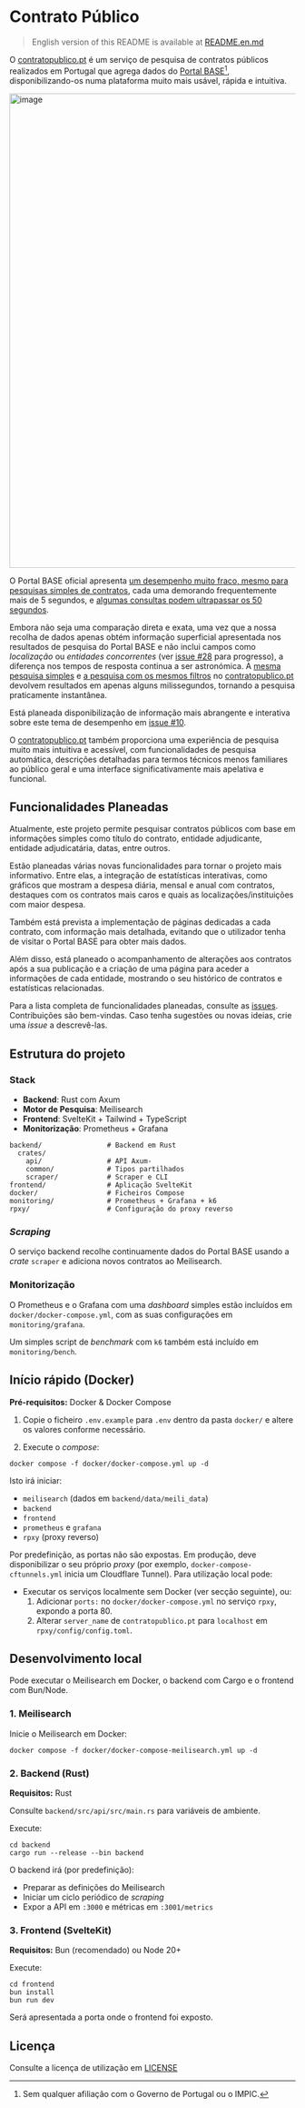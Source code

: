 # Contrato Público

> English version of this README is available at [README.en.md](https://github.com/chicoferreira/contratopublico/blob/main/README.en.md)

O [contratopublico.pt](https://contratopublico.pt/) é um serviço de pesquisa de contratos públicos
realizados em Portugal que agrega dados do
[Portal BASE](https://www.base.gov.pt/base4)[^1], disponibilizando-os numa plataforma muito mais usável, rápida e intuitiva.

<img width="1334" height="834" alt="image" src="https://github.com/user-attachments/assets/90aac3d9-8959-474f-ae45-940be8ac5b53" />

[^1]: Sem qualquer afiliação com o Governo de Portugal ou o IMPIC.

O Portal BASE oficial apresenta [um desempenho muito fraco, mesmo para pesquisas simples de contratos](https://www.base.gov.pt/Base4/pt/pesquisa/?type=contratos&texto=Porto&tipo=0&tipocontrato=0&cpv=&aqinfo=&adjudicante=&adjudicataria=&sel_price=price_c1&desdeprecocontrato=&ateprecocontrato=&desdeprecoefectivo=&ateprecoefectivo=&desdeprazoexecucao=&ateprazoexecucao=&sel_date=date_c1&desdedatacontrato=&atedatacontrato=&desdedatapublicacao=&atedatapublicacao=&desdedatafecho=&atedatafecho=&pais=0&distrito=0&concelho=0), cada uma demorando frequentemente mais de 5 segundos, e [algumas consultas podem ultrapassar os 50 segundos](https://www.base.gov.pt/Base4/pt/pesquisa/?type=contratos&texto=&tipo=0&tipocontrato=0&cpv=&aqinfo=&adjudicante=Municipio+de+Santo+Tirso&adjudicataria=&sel_price=price_c1&desdeprecocontrato=&ateprecocontrato=&desdeprecoefectivo=&ateprecoefectivo=&desdeprazoexecucao=&ateprazoexecucao=&sel_date=date_c1&desdedatacontrato=&atedatacontrato=&desdedatapublicacao=&atedatapublicacao=&desdedatafecho=&atedatafecho=&pais=0&distrito=0&concelho=0).

Embora não seja uma comparação direta e exata, uma vez que a nossa recolha de dados apenas obtém informação superficial apresentada nos resultados de pesquisa do Portal BASE e não inclui campos como _localização_ ou _entidades concorrentes_ (ver [issue #28](https://github.com/chicoferreira/contratopublico/issues/28) para progresso), a diferença nos tempos de resposta continua a ser astronómica. A [mesma pesquisa simples](https://contratopublico.pt/?query=Porto) e [a pesquisa com os mesmos filtros](https://contratopublico.pt/?contracting=Municipio+do+Porto) no [contratopublico.pt](https://contratopublico.pt) devolvem resultados em apenas alguns milissegundos, tornando a pesquisa praticamente instantânea.

Está planeada disponibilização de informação mais abrangente e interativa sobre este tema de desempenho em [issue #10](https://github.com/chicoferreira/contratopublico/issues/10).

O [contratopublico.pt](https://contratopublico.pt) também proporciona uma experiência de pesquisa muito mais intuitiva e acessível, com funcionalidades de pesquisa automática, descrições detalhadas para termos técnicos menos familiares ao público geral e uma interface significativamente mais apelativa e funcional.

## Funcionalidades Planeadas

Atualmente, este projeto permite pesquisar contratos públicos com base em informações simples como título do contrato, entidade adjudicante, entidade adjudicatária, datas, entre outros.

Estão planeadas várias novas funcionalidades para tornar o projeto mais informativo. Entre elas, a integração de estatísticas interativas, como gráficos que mostram a despesa diária, mensal e anual com contratos, destaques com os contratos mais caros e quais as localizações/instituições com maior despesa.

Também está prevista a implementação de páginas dedicadas a cada contrato, com informação mais detalhada, evitando que o utilizador tenha de visitar o Portal BASE para obter mais dados.

Além disso, está planeado o acompanhamento de alterações aos contratos após a sua publicação e a criação de uma página para aceder a informações de cada entidade, mostrando o seu histórico de contratos e estatísticas relacionadas.

Para a lista completa de funcionalidades planeadas, consulte as [issues](https://github.com/chicoferreira/contratopublico/issues/). Contribuições são bem-vindas. Caso tenha sugestões ou novas ideias, crie uma _issue_ a descrevê-las.

## Estrutura do projeto

### Stack

- **Backend**: Rust com Axum
- **Motor de Pesquisa**: Meilisearch
- **Frontend**: SvelteKit + Tailwind + TypeScript
- **Monitorização**: Prometheus + Grafana

```
backend/                # Backend em Rust
  crates/
    api/                # API Axum-
    common/             # Tipos partilhados
    scraper/            # Scraper e CLI
frontend/               # Aplicação SvelteKit
docker/                 # Ficheiros Compose
monitoring/             # Prometheus + Grafana + k6
rpxy/                   # Configuração do proxy reverso
```

### _Scraping_

O serviço backend recolhe continuamente dados do Portal BASE usando a _crate_ `scraper` e adiciona novos contratos ao Meilisearch.

### Monitorização

O Prometheus e o Grafana com uma _dashboard_ simples estão incluídos em `docker/docker-compose.yml`, com as suas configurações em `monitoring/grafana`.

Um simples script de _benchmark_ com `k6` também está incluído em `monitoring/bench`.

## Início rápido (Docker)

**Pré-requisitos:** Docker & Docker Compose

1. Copie o ficheiro `.env.example` para `.env` dentro da pasta `docker/` e altere os valores conforme necessário.

2. Execute o _compose_:

```
docker compose -f docker/docker-compose.yml up -d
```

Isto irá iniciar:

- `meilisearch` (dados em `backend/data/meili_data`)
- `backend`
- `frontend`
- `prometheus` e `grafana`
- `rpxy` (proxy reverso)

Por predefinição, as portas não são expostas. Em produção, deve disponibilizar o seu próprio _proxy_ (por exemplo, `docker-compose-cftunnels.yml` inicia um Cloudflare Tunnel). Para utilização local pode:

- Executar os serviços localmente sem Docker (ver secção seguinte), ou:
  1. Adicionar `ports:` no `docker/docker-compose.yml` no serviço `rpxy`, expondo a porta 80.
  2. Alterar `server_name` de `contratopublico.pt` para `localhost` em `rpxy/config/config.toml`.

## Desenvolvimento local

Pode executar o Meilisearch em Docker, o backend com Cargo e o frontend com Bun/Node.

### 1. Meilisearch

Inicie o Meilisearch em Docker:

```
docker compose -f docker/docker-compose-meilisearch.yml up -d
```

### 2. Backend (Rust)

**Requisitos:** Rust

Consulte `backend/src/api/src/main.rs` para variáveis de ambiente.

Execute:

```
cd backend
cargo run --release --bin backend
```

O backend irá (por predefinição):

- Preparar as definições do Meilisearch
- Iniciar um ciclo periódico de _scraping_
- Expor a API em `:3000` e métricas em `:3001/metrics`

### 3. Frontend (SvelteKit)

**Requisitos:** Bun (recomendado) ou Node 20+

Execute:

```
cd frontend
bun install
bun run dev
```

Será apresentada a porta onde o frontend foi exposto.

## Licença

Consulte a licença de utilização em [LICENSE](https://github.com/chicoferreira/contratopublico/blob/main/LICENSE)
